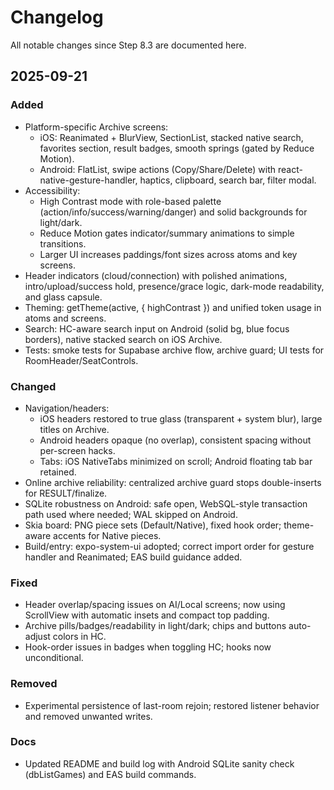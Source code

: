# Changelog

All notable changes since Step 8.3 are documented here.

## 2025-09-21

### Added
- Platform-specific Archive screens:
  - iOS: Reanimated + BlurView, SectionList, stacked native search, favorites section, result badges, smooth springs (gated by Reduce Motion).
  - Android: FlatList, swipe actions (Copy/Share/Delete) with react-native-gesture-handler, haptics, clipboard, search bar, filter modal.
- Accessibility:
  - High Contrast mode with role-based palette (action/info/success/warning/danger) and solid backgrounds for light/dark.
  - Reduce Motion gates indicator/summary animations to simple transitions.
  - Larger UI increases paddings/font sizes across atoms and key screens.
- Header indicators (cloud/connection) with polished animations, intro/upload/success hold, presence/grace logic, dark-mode readability, and glass capsule.
- Theming: getTheme(active, { highContrast }) and unified token usage in atoms and screens.
- Search: HC-aware search input on Android (solid bg, blue focus borders), native stacked search on iOS Archive.
- Tests: smoke tests for Supabase archive flow, archive guard; UI tests for RoomHeader/SeatControls.

### Changed
- Navigation/headers:
  - iOS headers restored to true glass (transparent + system blur), large titles on Archive.
  - Android headers opaque (no overlap), consistent spacing without per-screen hacks.
  - Tabs: iOS NativeTabs minimized on scroll; Android floating tab bar retained.
- Online archive reliability: centralized archive guard stops double-inserts for RESULT/finalize.
- SQLite robustness on Android: safe open, WebSQL-style transaction path used where needed; WAL skipped on Android.
- Skia board: PNG piece sets (Default/Native), fixed hook order; theme-aware accents for Native pieces.
- Build/entry: expo-system-ui adopted; correct import order for gesture handler and Reanimated; EAS build guidance added.

### Fixed
- Header overlap/spacing issues on AI/Local screens; now using ScrollView with automatic insets and compact top padding.
- Archive pills/badges/readability in light/dark; chips and buttons auto-adjust colors in HC.
- Hook-order issues in badges when toggling HC; hooks now unconditional.

### Removed
- Experimental persistence of last-room rejoin; restored listener behavior and removed unwanted writes.

### Docs
- Updated README and build log with Android SQLite sanity check (dbListGames) and EAS build commands.
